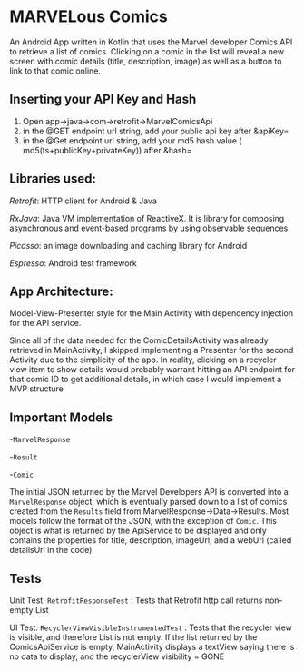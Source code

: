 # MARVELous Comics
An Android App written in Kotlin that uses the Marvel developer Comics API to retrieve a list of comics. Clicking on a comic in the list will reveal a new screen with comic details (title, description, image) as well as a button to link to that comic online.

## Inserting your API Key and Hash

1. Open app->java->com->retrofit->MarvelComicsApi
2. in the @GET endpoint url string, add your public api key after &apiKey=
3. in the @Get endpoint url string, add your md5 hash value ( md5(ts+publicKey+privateKey)) after &hash=


## Libraries used:
*Retrofit*: HTTP client for Android & Java

*RxJava*: Java VM implementation of ReactiveX. It is library for composing asynchronous and event-based programs by using observable sequences

*Picasso*: an image downloading and caching library for Android

*Espresso*: Android test framework

## App Architecture:
Model-View-Presenter style for the Main Activity with dependency injection for the API service. 

Since all of the data needed for the ComicDetailsActivity was already retrieved in MainActivity, I skipped implementing a Presenter for the second Activity due to the simplicity of the app. In reality, clicking on a recycler view item to show details would probably warrant hitting an API endpoint for that comic ID to get additional details, in which case I would implement a MVP structure

## Important Models

-`MarvelResponse`

-`Result`

-`Comic`

The initial JSON returned by the Marvel Developers API is converted into a `MarvelResponse` object, which is eventually parsed down to a list of comics created from the `Results` field from MarvelResponse->Data->Results. Most models follow the format of the JSON, with the exception of `Comic`. This object is what is returned by the ApiService to be displayed and only contains the properties for title, description, imageUrl, and a webUrl (called detailsUrl in the code)

## Tests

Unit Test: `RetrofitResponseTest` : Tests that Retrofit http call returns non-empty List<Comic> 

UI Test: `RecyclerViewVisibleInstrumentedTest` : Tests that the recycler view is visible, and therefore List<Comic> is not empty. If the list returned by the ComicsApiService is empty, MainActivity displays a textView saying there is no data to display, and the recyclerView visibility = GONE

